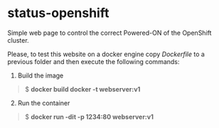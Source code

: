 # status-openshift

Simple web page to control the correct Powered-ON of the OpenShift cluster.

Please, to test this website on a docker engine copy *Dockerfile* to a previous folder and then execute the following commands:

1. Build the image
 >$ **docker build docker -t webserver:v1**

2. Run the container
 >$ **docker run -dit -p 1234:80 webserver:v1**


